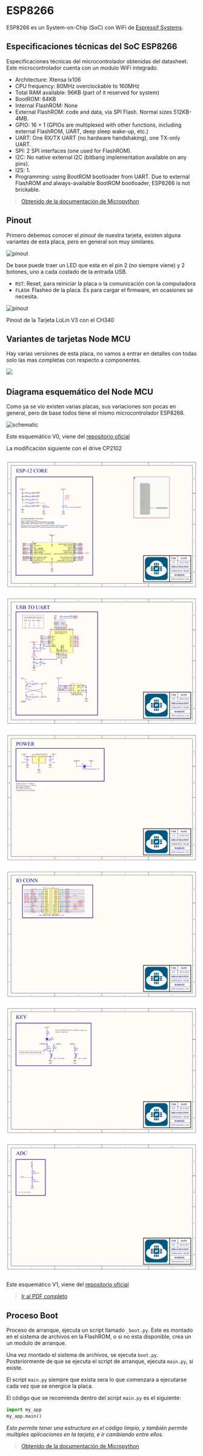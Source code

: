 # ESP8266

ESP8266 es un System-on-Chip (SoC) con WiFi de [Espressif Systems](https://www.espressif.com).

## Especificaciones técnicas del SoC ESP8266

Especificaciones técnicas del microcontrolador obtenidas del datasheet. Este microcontrolador cuenta con un modulo WiFi integrado.

- Architecture: Xtensa lx106
- CPU frequency: 80MHz overclockable to 160MHz
- Total RAM available: 96KB (part of it reserved for system)
- BootROM: 64KB
- Internal FlashROM: None
- External FlashROM: code and data, via SPI Flash. Normal sizes 512KB-4MB.
- GPIO: 16 + 1 (GPIOs are multiplexed with other functions, including external FlashROM, UART, deep sleep wake-up, etc.)
- UART: One RX/TX UART (no hardware handshaking), one TX-only UART.
- SPI: 2 SPI interfaces (one used for FlashROM).
- I2C: No native external I2C (bitbang implementation available on any pins).
- I2S: 1.
- Programming: using BootROM bootloader from UART. Due to external FlashROM and always-available BootROM bootloader, ESP8266 is not brickable.

> [Obtenido de la documentación de Micropython](http://docs.micropython.org/en/latest/esp8266/general.html#technical-specifications-and-soc-datasheets)

## Pinout

Primero debemos conocer el *pinout* de nuestra tarjeta, existen alguna variantes de esta placa, pero en general son muy similares.

![pinout](https://www.ardu.dk/wp-content/uploads/2016/02/nodemcu_pinout.jpg)

De base puede traer un LED que esta en el pin 2 (no siempre viene) y 2 botones, uno a cada costado de la entrada USB.

- `RST`: Reset, para reiniciar la placa o la comunicación con la computadora
- `FLASH`: Flasheo de la placa. Es para cargar el firmware, en ocasiones se necesita.

![pinout](https://2.bp.blogspot.com/-IDw7YQsvz5w/XFxT8nbyRmI/AAAAAAAADSw/UE-ZeysLTncsFZl4KhTyg5p2p2RokVH6QCLcBGAs/s1600/NodeMCUv3.0-pinout.jpg)
<figcaption>Pinout de la Tarjeta LoLin V3 con el CH340</figcaption>

## Variantes de tarjetas Node MCU

Hay varias versiones de esta placa, no vamos a entrar en detalles con todas solo las mas completas con respecto a componentes.

![](https://static.ionline.by/2020/01/NodeMCU-pinouts-1627x1080.jpg)


## Diagrama esquemático del Node MCU

Como ya se vio existen varias placas, sus variaciones son pocas en general, pero de base todos tiene el mismo microcontrolador ESP8266.

![schematic](https://raw.githubusercontent.com/nodemcu/nodemcu-devkit/master/Documents/NODEMCU_DEVKIT_SCH.png)
<figcaption>Este esquemático V0, viene del <a href="https://github.com/nodemcu/nodemcu-devkit">repositorio oficial</a> </figcaption>

La modificación siguiente con el drive CP2102

![sh1](imgs/Page2.png)
![sh1](imgs/Page3.png)
![sh1](imgs/Page4.png)
![sh1](imgs/Page5.png)
![sh1](imgs/Page6.png)
![sh1](imgs/Page7.png)
<figcaption>Este esquemático V1, viene del <a href="https://github.com/nodemcu/nodemcu-devkit-v1.0">repositorio oficial</a> </figcaption>

> [Ir al PDF completo](https://github.com/nodemcu/nodemcu-devkit-v1.0/blob/master/NODEMCU_DEVKIT_V1.0.PDF)

## Proceso Boot

Proceso de arranque, ejecuta un script llamado `_boot.py`. Este es montado en el sistema de archivos en la FlashROM, o si no esta disponible, crea un un modulo de arranque. 

Una vez montado el sistema de archivos, se ejecuta `boot.py`. Posteriormente de que se ejecuta el script de arranque, ejecuta `main.py`, si existe. 

El script `main.py` siempre que exista sera lo que comenzara a ejecutarse cada vez que se energice la placa. 

El código que se recomienda dentro del script `main.py` es el siguiente:

```python
import my_app
my_app.main()
```

*Esto permite tener una estructura en el código limpio, y también permite multiples aplicaciones en la tarjeta, e ir cambiando entre ellos.*

> [Obtenido de la documentación de Micropython](http://docs.micropython.org/en/latest/esp8266/general.html#boot-process)

